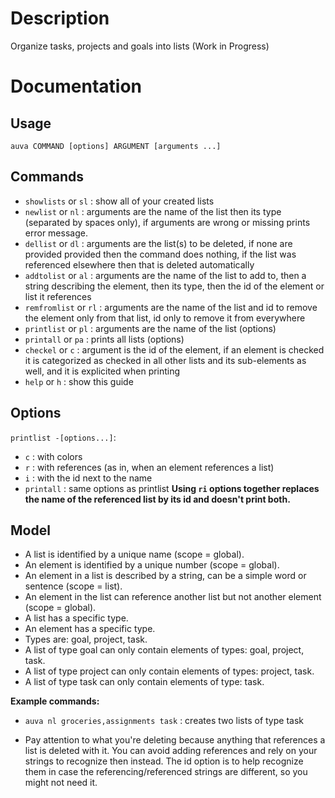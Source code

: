 # Description
Organize tasks, projects and goals into lists
(Work in Progress)

# Documentation
## Usage
`auva COMMAND [options] ARGUMENT [arguments ...]`

## Commands
- `showlists` or `sl` : show all of your created lists
- `newlist` or `nl` : arguments are the name of the list then its type (separated by spaces only), if arguments are wrong or missing prints error message.
- `dellist` or `dl` : arguments are the list(s) to be deleted, if none are provided provided then the command does nothing, if the list was referenced elsewhere then that is deleted automatically
- `addtolist` or `al` : arguments are the name of the list to add to, then a string describing the element, then its type, then the id of the element or list it references
- `remfromlist` or `rl` : arguments are the name of the list and id to remove the element only from that list, id only to remove it from everywhere
- `printlist` or `pl` : arguments are the name of the list (options)
- `printall` or `pa` : prints all lists (options)
- `checkel` or `c` : argument is the id of the element, if an element is checked it is categorized as checked in all other lists and its sub-elements as well, and it is explicited when printing
- `help` or `h` : show this guide

## Options
`printlist -[options...]`:
- `c` : with colors
- `r` : with references (as in, when an element references a list)
- `i` : with the id next to the name
- `printall` : same options as printlist
**Using `ri` options together replaces the name of the referenced list by its id and doesn't print both.**

## Model
- A list is identified by a unique name (scope = global).
- An element is identified by a unique number (scope = global).
- An element in a list is described by a string, can be a simple word or sentence (scope = list).
- An element in the list can reference another list but not another element (scope = global).
- A list has a specific type.
- An element has a specific type.
- Types are: goal, project, task.
- A list of type goal can only contain elements of types: goal, project, task.
- A list of type project can only contain elements of types: project, task.
- A list of type task can only contain elements of type: task.

**Example commands:**
- `auva nl groceries,assignments task` : creates two lists of type task

- Pay attention to what you're deleting because anything that references a list is deleted with it. You can avoid adding references and rely on your strings to recognize then instead. The id option is to help recognize them in case the referencing/referenced strings are different, so you might not need it.
